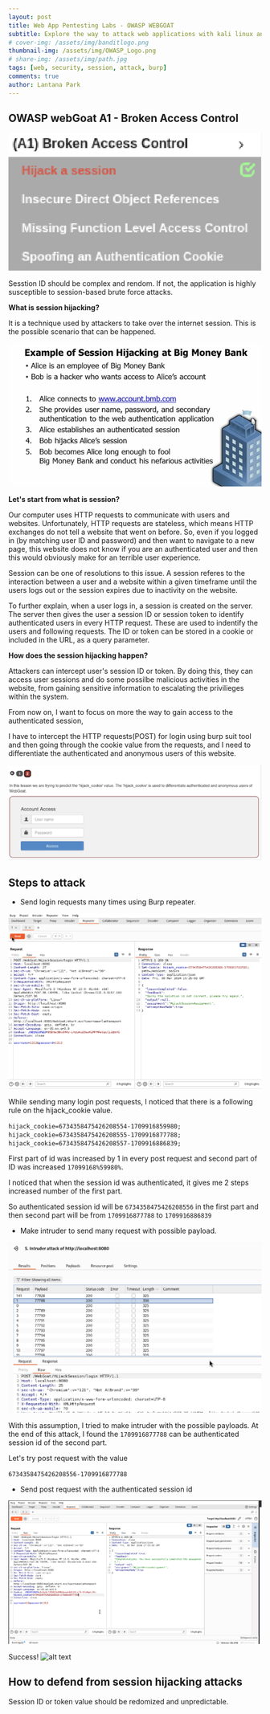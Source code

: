 ```yaml
---
layout: post
title: Web App Pentesting Labs - OWASP WEBGOAT
subtitle: Explore the way to attack web applications with kali linux and OWASP - hijacking session
# cover-img: /assets/img/banditlogo.png
thumbnail-img: /assets/img/OWASP_Logo.png
# share-img: /assets/img/path.jpg
tags: [web, security, session, attack, burp]
comments: true
author: Lantana Park
---
```


## OWASP webGoat A1 - Broken Access Control

![index](/assets/img/sessionhijacking/Screenshot%202024-03-08%20at%2018.03.44.png)

Sesstion ID should be complex and rendom. If not, the application is highly susceptible to session-based brute force attacks.

**What is session hijacking?**

It is a technique used by attackers to take over the internet session. This is the possible scenario that can be happened.

![possiblesenario](/assets/img/sessionhijacking/Screenshot%202024-03-06%20at%2017.30.34.png)

**Let's start from what is session?**

Our computer uses HTTP requests to communicate with users and websites. Unfortunately, HTTP requests are stateless, which means HTTP exchanges do not tell a website that went on before. So, even if you logged in (by matching user ID and password) and then want to navigate to a new page, this website does not know if you are an authenticated user and then this would obviously make for an terrible user experience.

Session can be one of resolutions to this issue. A session referes to the interaction between a user and a website within a given timeframe until the users logs out or the session expires due to inactivity on the website.

To further explain, when a user logs in, a session is created on the server. The server then gives the user a session ID or session token to identify authenticated users in every HTTP request. These are used to indentify the users and following requests. The ID or token can be stored in a cookie or included in the URL, as a query parameter.

**How does the session hijacking happen?**

Attackers can intercept user's session ID or token. By doing this, they can access user sessions and do some possilbe malicious activities in the website, from gaining sensitive information to escalating the privilieges within the system.

From now on, I want to focus on more the way to gain access to the authenticated session,

I have to intercept the HTTP requests(POST) for login using burp suit tool and then going through the cookie value from the requests, and I need to differentiate the authenticated and anonymous users of this website.

![quest](/assets/img/sessionhijacking/Screenshot%202024-03-06%20at%2021.09.06.png)

## Steps to attack

- Send login requests many times using Burp repeater.

![repeater](/assets/img/sessionhijacking/Screenshot%202024-03-08%20at%2016.25.07.png)

While sending many login post requests, I noticed that there is a following rule on the hijack_cookie value.

`hijack_cookie=6734358475426208554-1709916859980;`
`hijack_cookie=6734358475426208555-1709916877788;`
`hijack_cookie=6734358475426208557-1709916886839;`

First part of id was increased by 1 in every post request and second part of ID was increased `17099168%59980%`.

I noticed that when the session id was authenticated, it gives me 2 steps increased number of the first part.

So authenticated session id will be `6734358475426208556` in the first part and then second part will be from `1709916877788` to `1709916886839`

- Make intruder to send many request with possible payload.

![intruder](/assets/img/sessionhijacking/Screenshot%202024-03-08%20at%2018.04.07.png)

With this assumption, I tried to make intruder with the possible payloads. At the end of this attack, I found the `1709916877788` can be authenticated session id of the second part.

Let's try post request with the value

`6734358475426208556-1709916877788`

- Send post request with the authenticated session id

![success](/assets/img/sessionhijacking/Screenshot%202024-03-08%20at%2018.03.25.png)

Success! ![alt text](/assets/img/sessionhijacking/image.png)

## How to defend from session hijacking attacks

Session ID or token value should be redomized and unpredictable.
